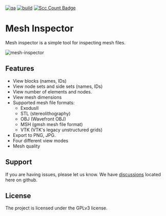 [![qa](https://github.com/andrsd/mesh-inspector/actions/workflows/qa.yml/badge.svg)](https://github.com/andrsd/mesh-inspector/actions/workflows/qa.yml)
[![build](https://github.com/andrsd/mesh-inspector/actions/workflows/build.yml/badge.svg)](https://github.com/andrsd/mesh-inspector/actions/workflows/build.yml)
[![Scc Count Badge](https://sloc.xyz/github/andrsd/mesh-inspector/)](https://github.com/andrsd/mesh-inspector/)

# Mesh Inspector

Mesh inspector is a simple tool for inspecting mesh files.

![mesh-inspector](https://user-images.githubusercontent.com/85632/184145308-e61752b8-c343-4e4e-ab95-841872c2dd92.jpg)

## Features

- View blocks (names, IDs)
- View node sets and side sets (names, IDs)
- View number of elements and nodes.
- View mesh dimensions
- Supported mesh file formats:
  - ExodusII
  - STL (stereolithography)
  - OBJ (Wavefront OBJ)
  - MSH (gmsh mesh file format)
  - VTK (VTK's legacy unstructured grids)
- Export to PNG, JPG.
- Four different view modes
- Mesh quality

## Support

If you are having issues, please let us know.
We have [discussions](https://github.com/andrsd/mesh-inspector/discussions) located here on github.

## License

The project is licensed under the GPLv3 license.
